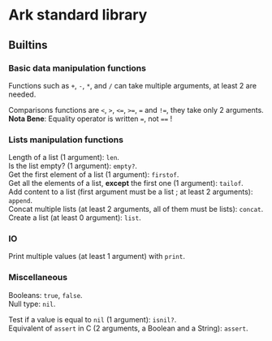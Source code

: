 # Ark standard library

## Builtins

### Basic data manipulation functions

Functions such as `+`, `-`, `*`, and `/` can take multiple arguments, at least 2 are needed.

Comparisons functions are `<`, `>`, `<=`, `>=`, `=` and `!=`, they take only 2 arguments.  
**Nota Bene**: Equality operator is written `=`, not `==` !

### Lists manipulation functions

Length of a list (1 argument): `len`.  
Is the list empty? (1 argument): `empty?`.  
Get the first element of a list (1 argument): `firstof`.  
Get all the elements of a list, **except** the first one (1 argument): `tailof`.  
Add content to a list (first argument must be a list ; at least 2 arguments): `append`.  
Concat multiple lists (at least 2 arguments, all of them must be lists): `concat`.  
Create a list (at least 0 argument): `list`.

### IO

Print multiple values (at least 1 argument) with `print`.

### Miscellaneous

Booleans: `true`, `false`.  
Null type: `nil`.

Test if a value is equal to `nil` (1 argument): `isnil?`.  
Equivalent of `assert` in C (2 arguments, a Boolean and a String): `assert`.